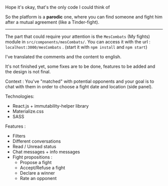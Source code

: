 Hope it's okay, that's the only code I could think of


So the platform is a **parodic** one, where you can find someone and fight him after a mutual agreement (like a Tinder-fight).


---
The part that could require your attention is the `MesCombats` (My fights) module in `src/components/mesCombats/`.
You can access it with the url : `localhost:3000/mesCombats` . (start it with `npm install` and `npm start`)

I've translated the comments and the content to english.

It's not finished yet, some fixes are to be done, features to be added and the design is not final.

Context : You've "matched" with potential opponents and your goal is to chat with them in order to choose a fight date and location (side panel).


Technologies:
- React.js + immutability-helper library
- Materialize.css
- SASS

Features :
- Filters
- Different conversations
- Read / Unread status
- Chat messages + info messages
- Fight propositions : 
	- Propose a fight
	- Accept/Refuse a fight
	- Declare a winner
	- Rate an opponent
